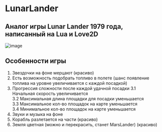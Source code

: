 # LunarLander  
## Аналог игры Lunar Lander 1979 года, написанный на Lua и Love2D

![image](https://user-images.githubusercontent.com/56964428/211210251-986994de-67a0-4fb2-950d-068d21763a64.png)

## Особенности игры  
1. Звездочки на фоне мерцают (красиво) 
2. Есть возможность подобрать топливо в полете (шанс появление топлива на уровне увеличивается с каждой посадкой)  
3. Прогрессия сложности после каждой удачной посадки
3.1 Начальная скорость увеличивается  
3.2 Максимальная длина площадки для посадки уменьшается  
3.3 Максимальное кол-во площадок на карте уменьшается  
3.4 Минимальное кол-во площадок на карте уменьшается  
4. Звуки и музыка на фоне  
5. Корабль разлетается на части (красиво)  
6. Земля цветная (можно и перекрасить, станет MarsLander) (красиво)  
